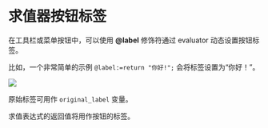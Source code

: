 # 求值器按钮标签

在工具栏或菜单按钮中，可以使用 **@label** 修饰符通过 evaluator 动态设置按钮标签。

比如，一个非常简单的示例 `@label:=return "你好!";` 会将标签设置为“你好！”。

![](page>standard_variables&nodate&nouser&nofooter)

原始标签可用作 `original_label` 变量。

求值表达式的返回值将用作按钮的标签。